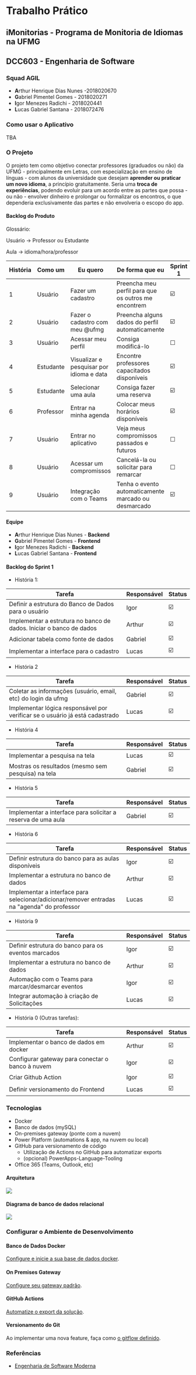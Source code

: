 # Trabalho Prático

## iMonitorias - Programa de Monitoria de Idiomas na UFMG

## DCC603 - Engenharia de Software

### Squad AGIL

- **A**rthur Henrique Dias Nunes -2018020670
- **G**abriel Pimentel Gomes - 2018020271
- **I**gor Menezes Radichi - 2018020441
- **L**ucas Gabriel Santana - 2018072476

### Como usar o Aplicativo
TBA

### O Projeto

O projeto tem como objetivo conectar professores (graduados ou não) da UFMG - principalmente em Letras, com especialização em ensino de línguas - com alunos da universidade que desejam **aprender ou praticar um novo idioma**, a princípio gratuitamente. Seria uma **troca de experiências**, podendo evoluir para um acordo entre as partes que possa - ou não - envolver dinheiro e prolongar ou formalizar os encontros, o que dependeria exclusivamente das partes e não envolveria o escopo do app.

#### Backlog do Produto

Glossário:

Usuário -> Professor ou Estudante

Aula -> idioma/hora/professor 

| História | Como um | Eu quero | De forma que eu | Sprint 1 |
|----------|---------|----------|-----------------|----------|
| 1 | Usuário | Fazer um cadastro | Preencha meu perfil para que os outros me encontrem | ☑️ |
| 2 | Usuário | Fazer o cadastro com meu @ufmg | Preencha alguns dados do perfil automaticamente | ☑️ |
| 3 | Usuário | Acessar meu perfil | Consiga modificá-lo | ☐ |
| 4 | Estudante | Visualizar e pesquisar por idioma e data | Encontre professores capacitados disponíveis | ☑️ |
| 5 | Estudante | Selecionar uma aula  | Consiga fazer uma reserva | ☑️ |
| 6 | Professor | Entrar na minha agenda | Colocar meus horários disponíveis | ☑️ |
| 7 | Usuário | Entrar no aplicativo | Veja meus compromissos passados e futuros | ☐ |
| 8 | Usuário | Acessar um compromissos | Cancelá-la ou solicitar para remarcar | ☐ |
| 9 | Usuário | Integração com o Teams | Tenha o evento automaticamente marcado ou desmarcado | ☑️ |


#### Equipe

- **A**rthur Henrique Dias Nunes - **Backend**
- **G**abriel Pimentel Gomes - **Frontend**
- **I**gor Menezes Radichi - **Backend**
- **L**ucas Gabriel Santana - **Frontend**

#### Backlog do Sprint 1
- História 1:

| Tarefa | Responsável | Status |
|--------|-------------|--------|
| Definir a estrutura do Banco de Dados para o usuário | Igor | ☑️ |
| Implementar a estrutura no banco de dados. Iniciar o banco de dados | Arthur | ☑️ |
| Adicionar tabela como fonte de dados | Gabriel | ☑️ |
| Implementar a interface para o cadastro | Lucas | ☑️ |

- História 2

| Tarefa | Responsável | Status |
|--------|-------------|--------|
| Coletar as informações (usuário, email, etc) do login da ufmg | Gabriel | ☑️ |
| Implementar lógica responsável por verificar se o usuário já está cadastrado | Lucas | ☑️ |

- História 4

| Tarefa | Responsável | Status |
|--------|-------------|--------|
| Implementar a pesquisa na tela | Lucas | ☑️ |
| Mostras os resultados (mesmo sem pesquisa) na tela | Gabriel | ☑️ |

- História 5

| Tarefa | Responsável | Status |
|--------|-------------|--------|
| Implementar a interface para solicitar a reserva de uma aula | Gabriel | ☑️ |

- História 6

| Tarefa | Responsável | Status |
|--------|-------------|--------|
| Definir estrutura do banco para as aulas disponíveis         | Igor        | ☑️      |
| Implementar a estrutura no banco de dados                    | Arthur | ☑️ |
| Implementar a interface para selecionar/adicionar/remover entradas na "agenda" do professor | Lucas | ☑️ |

- História 9

| Tarefa | Responsável | Status |
|--------|-------------|--------|
| Definir estrutura do banco para os eventos marcados | Igor | ☑️ |
| Implementar a estrutura no banco de dados | Arthur | ☑️ |
| Automação com o Teams para marcar/desmarcar eventos | Igor | ☑️ |
| Integrar automação à criação de Solicitações | Lucas | ☑️ |

- História 0 (Outras tarefas):

| Tarefa | Responsável | Status |
|--------|-------------|--------|
| Implementar o banco de dados em docker           | Arthur      | ☑️      |
| Configurar gateway para conectar o banco à nuvem | Igor        | ☑️      |
| Criar Github Action                              | Igor        | ☑️      |
| Definir versionamento do Frontend | Lucas | ☑️ |

### Tecnologias

- Docker
- Banco de dados (mySQL)
- On-premises gateway (ponte com a nuvem)
- Power Platform (automations & app, na nuvem ou local)
- GitHub para versionamento de código
  - Utilização de Actions no GitHub para automatizar exports
  - (opcional) PowerApps-Language-Tooling
- Office 365 (Teams, Outlook, etc)

#### Arquitetura
 ![](media/arch.jpeg)

#### Diagrama de banco de dados relacional

![](media/db_diagram.PNG)

### Configurar o Ambiente de Desenvolvimento

#### Banco de Dados Docker

[Configure e inicie a sua base de dados docker](/docker_mysql/).

#### On Premises Gateway

[Configure seu gateway padrão](/gateway).

#### GitHub Actions

[Automatize o export da solução](/.github/workflows).

#### Versionamento do Git

Ao implementar uma nova feature, faça como [o gitflow definido](/.github/gitflow).


### Referências

- [Engenharia de Software Moderna](https://engsoftmoderna.info)
